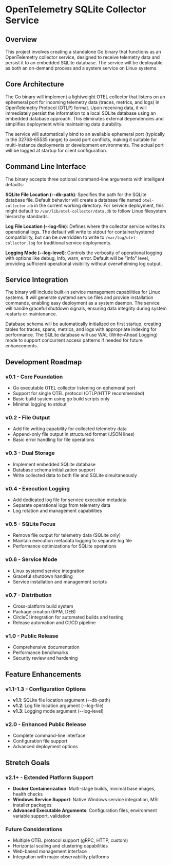# OpenTelemetry SQLite Collector Service

## Overview
This project involves creating a standalone Go binary that functions as an OpenTelemetry collector service, designed to receive telemetry data and persist it to an embedded SQLite database. The service will be deployable as both an on-demand process and a system service on Linux systems.

## Core Architecture
The Go binary will implement a lightweight OTEL collector that listens on an ephemeral port for incoming telemetry data (traces, metrics, and logs) in OpenTelemetry Protocol (OTLP) format. Upon receiving data, it will immediately persist the information to a local SQLite database using an embedded database approach. This eliminates external dependencies and simplifies deployment while maintaining data durability.

The service will automatically bind to an available ephemeral port (typically in the 32768-65535 range) to avoid port conflicts, making it suitable for multi-instance deployments or development environments. The actual port will be logged at startup for client configuration.

## Command Line Interface
The binary accepts three optional command-line arguments with intelligent defaults:

**SQLite File Location (--db-path)**: Specifies the path for the SQLite database file. Default behavior will create a database file named `otel-collector.db` in the current working directory. For service deployment, this might default to `/var/lib/otel-collector/data.db` to follow Linux filesystem hierarchy standards.

**Log File Location (--log-file)**: Defines where the collector service writes its operational logs. The default will write to stdout for container/systemd compatibility, but can be overridden to write to `/var/log/otel-collector.log` for traditional service deployments.

**Logging Mode (--log-level)**: Controls the verbosity of operational logging with options like debug, info, warn, error. Default will be "info" level, providing sufficient operational visibility without overwhelming log output.

## Service Integration
The binary will include built-in service management capabilities for Linux systems. It will generate systemd service files and provide installation commands, enabling easy deployment as a system daemon. The service will handle graceful shutdown signals, ensuring data integrity during system restarts or maintenance.

Database schema will be automatically initialized on first startup, creating tables for traces, spans, metrics, and logs with appropriate indexing for performance. The SQLite database will use WAL (Write-Ahead Logging) mode to support concurrent access patterns if needed for future enhancements.

## Development Roadmap

### v0.1 - Core Foundation
- Go executable OTEL collector listening on ephemeral port
- Support for single OTEL protocol (OTLP/HTTP recommended)
- Basic build system using go build scripts only
- Minimal logging to stdout

### v0.2 - File Output
- Add file writing capability for collected telemetry data
- Append-only file output in structured format (JSON lines)
- Basic error handling for file operations

### v0.3 - Dual Storage
- Implement embedded SQLite database
- Database schema initialization support
- Write collected data to both file and SQLite simultaneously


### v0.4 - Execution Logging
- Add dedicated log file for service execution metadata
- Separate operational logs from telemetry data
- Log rotation and management capabilities

### v0.5 - SQLite Focus
- Remove file output for telemetry data (SQLite only)
- Maintain execution metadata logging to separate log file
- Performance optimizations for SQLite operations

### v0.6 - Service Mode
- Linux systemd service integration
- Graceful shutdown handling
- Service installation and management scripts

### v0.7 - Distribution
- Cross-platform build system
- Package creation (RPM, DEB)
- CircleCI integration for automated builds and testing
- Release automation and CI/CD pipeline

### v1.0 - Public Release
- Comprehensive documentation
- Performance benchmarks
- Security review and hardening

## Feature Enhancements

### v1.1-1.3 - Configuration Options
- **v1.1**: SQLite file location argument (--db-path)
- **v1.2**: Log file location argument (--log-file)  
- **v1.3**: Logging mode argument (--log-level)

### v2.0 - Enhanced Public Release
- Complete command-line interface
- Configuration file support
- Advanced deployment options

## Stretch Goals

### v2.1+ - Extended Platform Support
- **Docker Containerization**: Multi-stage builds, minimal base images, health checks
- **Windows Service Support**: Native Windows service integration, MSI installer packages
- **Advanced Executable Arguments**: Configuration files, environment variable support, validation

### Future Considerations
- Multiple OTEL protocol support (gRPC, HTTP, custom)
- Horizontal scaling and clustering capabilities
- Web-based management interface
- Integration with major observability platforms